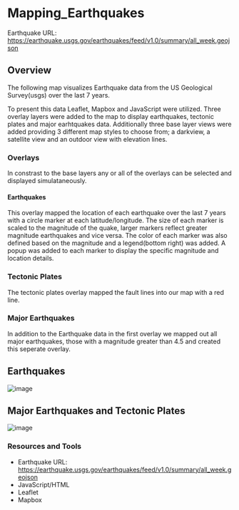 # Mapping_Earthquakes

Earthquake URL: https://earthquake.usgs.gov/earthquakes/feed/v1.0/summary/all_week.geojson

## Overview
The following map visualizes Earthquake data from the US Geological Survey(usgs) over the last 7 years. 

To present this data Leaflet, Mapbox and JavaScript were utilized. Three overlay layers were added to the map to display earthquakes, tectonic plates and major earhtquakes data. Additionally three base layer views were added providing 3 different map styles to choose from; a darkview, a satellite view and an outdoor view with elevation lines.
 
 
### Overlays
In constrast to the base layers any or all of the overlays can be selected and displayed simulataneously.

#### Earthquakes
This overlay mapped the location of each earthquake over the last 7 years with a circle marker at each latitude/longitude. The size of each marker is scaled to the magnitude of the quake, larger markers reflect greater magnitude earthquakes and vice versa. The color of each marker was also defined based on the magnitude and a legend(bottom right) was added. A popup was added to each marker to display the specific magnitude and location details. 

### Tectonic Plates
The tectonic plates overlay mapped the fault lines into our map with a red line.

### Major Earthquakes
In addition to the Earthquake data in the first overlay we mapped out all major earthquakes, those with a magnitude greater than 4.5 and created this seperate overlay.


## Earthquakes
![image](https://user-images.githubusercontent.com/107006216/190502431-683abc96-cd5a-4c1b-b706-4301697de37a.png)

## Major Earthquakes and Tectonic Plates
![image](https://user-images.githubusercontent.com/107006216/190521661-abd630b2-1a39-4bab-b967-9ebe403b7bb2.png)

### Resources and Tools
- Earthquake URL: https://earthquake.usgs.gov/earthquakes/feed/v1.0/summary/all_week.geojson
- JavaScript/HTML
- Leaflet
- Mapbox





